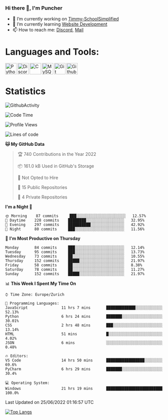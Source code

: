 ### Hi there 👋, I'm Puncher

- 🔭 I’m currently working on [Timmy-SchoolSimplified](https://github.com/School-Simplified/Timmy-SchoolSimplified)
- 🌱 I’m currently learning [Website Development](https://github.com/Puncher1/website-development)
- 📫 How to reach me: [Discord](https://github.com/Puncher1#discord-profile), [Mail](mailto:andrin.schaller@hispeed.ch)

# Languages and Tools:
<img align="left" alt="Python" width="36px" src="https://upload.wikimedia.org/wikipedia/commons/thumb/c/c3/Python-logo-notext.svg/2000px-Python-logo-notext.svg.png" />
<img align="left" alt="Discord.py" width="36px" src="https://i.imgur.com/RPrw70n.jpg" />
<img align="left" alt="C" width="36px" src="https://upload.wikimedia.org/wikipedia/commons/thumb/1/18/C_Programming_Language.svg/1200px-C_Programming_Language.svg.png" />
<img align="left" alt="MySQL" width="36px" src="https://upload.wikimedia.org/wikipedia/de/d/dd/MySQL_logo.svg" />
<img align="left" alt="Git" width="36px" src="https://garygregory.files.wordpress.com/2016/11/git_logo.png?w=325" />
<img align="left" alt="Github" width="36px" src="https://upload.wikimedia.org/wikipedia/commons/thumb/a/ae/Github-desktop-logo-symbol.svg/1024px-Github-desktop-logo-symbol.svg.png" />
<br />
<br />

# Statistics
![GithubActivity](https://github-profile-summary-cards.vercel.app/api/cards/profile-details?username=puncher1&theme=solarized_dark)
<!--START_SECTION:waka-->
![Code Time](http://img.shields.io/badge/Code%20Time-0%20secs-blue)

![Profile Views](http://img.shields.io/badge/Profile%20Views-0-blue)

![Lines of code](https://img.shields.io/badge/From%20Hello%20World%20I%27ve%20Written-1%20Million%20lines%20of%20code-blue)

**🐱 My GitHub Data** 

> 🏆 740 Contributions in the Year 2022
 > 
> 📦 161.0 kB Used in GitHub's Storage 
 > 
> 🚫 Not Opted to Hire
 > 
> 📜 15 Public Repositories 
 > 
> 🔑 4 Private Repositories  
 > 
**I'm a Night 🦉** 

```text
🌞 Morning    87 commits     ███░░░░░░░░░░░░░░░░░░░░░░   12.57% 
🌆 Daytime    228 commits    ████████░░░░░░░░░░░░░░░░░   32.95% 
🌃 Evening    297 commits    ██████████░░░░░░░░░░░░░░░   42.92% 
🌙 Night      80 commits     ███░░░░░░░░░░░░░░░░░░░░░░   11.56%

```
📅 **I'm Most Productive on Thursday** 

```text
Monday       84 commits     ███░░░░░░░░░░░░░░░░░░░░░░   12.14% 
Tuesday      95 commits     ███░░░░░░░░░░░░░░░░░░░░░░   13.73% 
Wednesday    73 commits     ██░░░░░░░░░░░░░░░░░░░░░░░   10.55% 
Thursday     152 commits    █████░░░░░░░░░░░░░░░░░░░░   21.97% 
Friday       58 commits     ██░░░░░░░░░░░░░░░░░░░░░░░   8.38% 
Saturday     78 commits     ██░░░░░░░░░░░░░░░░░░░░░░░   11.27% 
Sunday       152 commits    █████░░░░░░░░░░░░░░░░░░░░   21.97%

```


📊 **This Week I Spent My Time On** 

```text
⌚︎ Time Zone: Europe/Zurich

💬 Programming Languages: 
JavaScript               11 hrs 7 mins       █████████████░░░░░░░░░░░░   52.13% 
Python                   6 hrs 24 mins       ███████░░░░░░░░░░░░░░░░░░   30.01% 
CSS                      2 hrs 48 mins       ███░░░░░░░░░░░░░░░░░░░░░░   13.14% 
HTML                     51 mins             █░░░░░░░░░░░░░░░░░░░░░░░░   4.02% 
JSON                     6 mins              ░░░░░░░░░░░░░░░░░░░░░░░░░   0.48%

🔥 Editors: 
VS Code                  14 hrs 50 mins      █████████████████░░░░░░░░   69.6% 
PyCharm                  6 hrs 29 mins       ███████░░░░░░░░░░░░░░░░░░   30.4%

💻 Operating System: 
Windows                  21 hrs 19 mins      █████████████████████████   100.0%

```


 Last Updated on 25/06/2022 01:16:57 UTC
<!--END_SECTION:waka-->

[![Top Langs](https://github-readme-stats.vercel.app/api/top-langs/?username=puncher1&langs_count=10&theme=prussian)](https://github.com/puncher1/)
